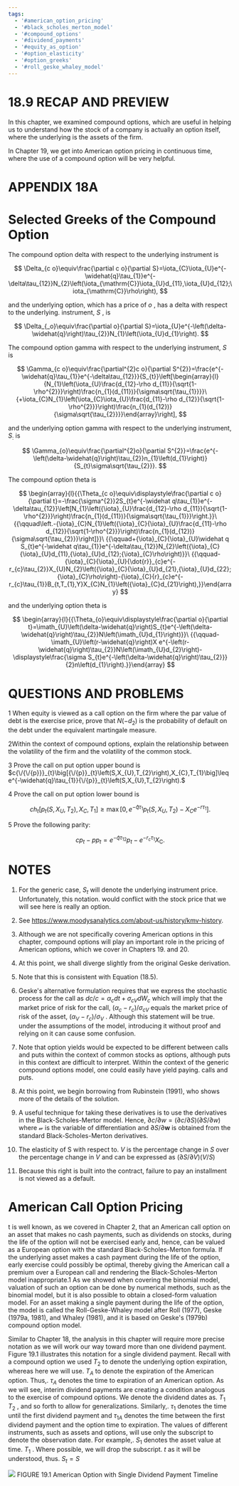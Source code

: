 ```yaml
---
tags:
  - '#american_option_pricing'
  - '#black_scholes_merton_model'
  - '#compound_options'
  - '#dividend_payments'
  - '#equity_as_option'
  - '#option_elasticity'
  - '#option_greeks'
  - '#roll_geske_whaley_model'
---
```

# 18.9 RECAP AND PREVIEW

In this chapter, we examined compound options, which are useful in helping us to understand how the stock of a company is actually an option itself, where the underlying is the assets of the firm.

In Chapter 19, we get into American option pricing in continuous time, where the use of a compound option will be very helpful.

# APPENDIX 18A

# Selected Greeks of the Compound Option

The compound option delta with respect to the underlying instrument is

$$
\Delta_{c o}\equiv\frac{\partial c o}{\partial S}=\iota_{C}\iota_{U}e^{-\widehat{q}\tau_{1}}e^{-\delta\tau_{12}}N_{2}\left(\iota_{\mathrm{C}}\iota_{U}d_{11},\iota_{U}d_{12};\iota_{\mathrm{C}}\rho\right),
$$

and the underlying option, which has a price of $o$ , has a delta with respect to the underlying. instrument, $S$ , is

$$
\Delta_{_o}\equiv\frac{\partial o}{\partial S}=\iota_{U}e^{-\left(\delta-\widehat{q}\right)\tau_{2}}N_{1}\left(\iota_{U}d_{1}\right).
$$

The compound option gamma with respect to the underlying instrument, $S$ is

$$
\Gamma_{c o}\equiv\frac{\partial^{2}c o}{\partial S^{2}}=\frac{e^{-\widehat{q}\tau_{1}}e^{-\delta\tau_{12}}}{S_{t}}\left[\begin{array}{l}{N_{1}\left(\iota_{U}\frac{d_{12}-\rho d_{11}}{\sqrt{1-\rho^{2}}}\right)\frac{n_{1}(d_{11})}{\sigma\sqrt{\tau_{1}}}}\ {+\iota_{C}N_{1}\left(\iota_{C}\iota_{U}\frac{d_{11}-\rho d_{12}}{\sqrt{1-\rho^{2}}}\right)\frac{n_{1}(d_{12})}{\sigma\sqrt{\tau_{2}}}}\end{array}\right],
$$

and the underlying option gamma with respect to the underlying instrument, $S_{:}$ is

$$
\Gamma_{o}\equiv\frac{\partial^{2}o}{\partial S^{2}}=\frac{e^{-\left(\delta-\widehat{q}\right)\tau_{2}}n_{1}\left(d_{1}\right)}{S_{t}\sigma\sqrt{\tau_{2}}}.
$$

The compound option theta is

$$
\begin{array}{l}{{\Theta_{c o}\equiv\displaystyle\frac{\partial c o}{\partial t}=-\frac{\sigma^{2}}2S_{t}e^{-\widehat q\tau_{1}}e^{-\delta\tau_{12}}\left[N_{1}\left({\iota}_{U}\frac{d_{12}-\rho d_{11}}{\sqrt{1-\rho^{2}}}\right)\frac{n_{1}(d_{11})}{\sigma\sqrt{\tau_{1}}}\right.}}\ {{\qquad\left.-{\iota}_{C}N_{1}\left({\iota}_{C}{\iota}_{U}\frac{d_{11}-\rho d_{12}}{\sqrt{1-\rho^{2}}}\right)\frac{n_{1}(d_{12})}{\sigma\sqrt{\tau_{2}}}\right]}}\ {{\qquad+{\iota}_{C}{\iota}_{U}\widehat q S_{t}e^{-\widehat q\tau_{1}}e^{-\delta\tau_{12}}N_{2}\left({\iota}_{C}{\iota}_{U}d_{11},{\iota}_{U}d_{12};{\iota}_{C}\rho\right)}}\ {{\qquad-{\iota}_{C}{\iota}_{U}{\dot{r}}_{c}e^{-r_{c}\tau_{2}}X_{U}N_{2}\left({\iota}_{C}{\iota}_{U}d_{21},{\iota}_{U}d_{22};{\iota}_{C}\rho\right)-{\iota}_{C}{r}_{c}e^{-r_{c}\tau_{1}}B_{t,T_{1},Y}X_{C}N_{1}\left({\iota}_{C}d_{21}\right),}}\end{array}
$$

and the underlying option theta is

$$
\begin{array}{l}{{\Theta_{o}\equiv\displaystyle\frac{\partial o}{\partial t}=\imath_{U}\left(\delta-\widehat{q}\right)S_{t}e^{-\left(\delta-\widehat{q}\right)\tau_{2}}N\left(\imath_{U}d_{1}\right)}}\ {{\qquad-\imath_{U}\left(r-\widehat{q}\right)X e^{-\left(r-\widehat{q}\right)\tau_{2}}N\left(\imath_{U}d_{2}\right)-\displaystyle\frac{\sigma S_{t}e^{-\left(\delta-\widehat{q}\right)\tau_{2}}}{2}n\left(d_{1}\right).}}\end{array}
$$

# QUESTIONS AND PROBLEMS

1 When equity is viewed as a call option on the firm where the par value of debt is the exercise price, prove that $N\left(-d_{2}\right)$ is the probability of default on the debt under the equivalent martingale measure.

2Within the context of compound options, explain the relationship between the volatility of the firm and the volatility of the common stock.

3  Prove the call on put option upper bound is $c{\/{\/{p}}}_{t}\big[{\/{p}}_{t}\left(S,X_{U},T_{2}\right),X_{C},T_{1}\big]\leq e^{-\widehat{q}\tau_{1}}{\/{p}}_{t}\left(S,X_{U},T_{2}\right).$

4 Prove the call on put option lower bound is

$$
c h_{t}\left[p_{t}\left(S,X_{U},T_{2}\right),X_{C},T_{1}\right]\geq\operatorname*{max}\left[0,e^{-\widehat{q}\tau_{1}}p_{t}\left(S,X_{U},T_{2}\right)-X_{C}e^{-r\tau_{1}}\right].
$$

5  Prove the following parity:

$$
c{p}_{t}-p{p}_{t}=e^{-\hat{q}\tau_{12}}p_{t}-e^{-r_{c}\tau_{1}}X_{\mathrm{C}}.
$$

# NOTES

1. For the generic case, $S_{t}$ will denote the underlying instrument price. Unfortunately, this notation. would conflict with the stock price that we will see here is really an option.
2. See https://www.moodysanalytics.com/about-us/history/kmv-history.
3. Although we are not specifically covering American options in this chapter, compound options will play an important role in the pricing of American options, which we cover in Chapters 19. and 20.
4. At this point, we shall diverge slightly from the original Geske derivation.

5. Note that this is consistent with Equation (18.5).

6. Geske's alternative formulation requires that we express the stochastic process for the call as $d c/c=\alpha_{c}d t+\sigma_{c V}d W_{c}$ which will imply that the market price of risk for the call, $\left(\alpha_{c}-r_{c}\right)/\sigma_{c V}$ equals the market price of risk of the asset, $\left(\alpha_{V}-r_{c}\right)/\sigma_{V}$ . Although this statement will be true. under the assumptions of the model, introducing it without proof and relying on it can cause some confusion.
7. Note that option yields would be expected to be different between calls and puts within the context of common stocks as options, although puts in this context are difficult to interpret. Within the context of the generic compound options model, one could easily have yield paying. calls and puts.
8. At this point, we begin borrowing from Rubinstein (1991), who shows more of the details of the solution.
9. A useful technique for taking these derivatives is to use the derivatives in the Black-Scholes-Mertor model. Hence, $\partial c/\partial w=(\partial c/\partial S)(\partial S/\partial w)$ where $\boldsymbol{\mathscr{w}}$ is the variable of differentiation and $\partial S/\partial\boldsymbol{\boldsymbol{w}}$ is obtained from the standard Black-Scholes-Merton derivatives.
10. The elasticity of S with respect to. $V$ is the percentage change in $S$ over the percentage change in $V$ and can be expressed as $(\partial S/\partial V)(V/S)$
11. Because this right is built into the contract, failure to pay an installment is not viewed as a default.

# American Call Option Pricing

t is well known, as we covered in Chapter 2, that an American call option on an asset that makes no cash payments, such as dividends on stocks, during the life of the option will not be exercised early and, hence, can be valued as a European option with the standard Black-Scholes-Merton formula. If the underlying asset makes a cash payment during the life of the option, early exercise could possibly be optimal, thereby giving the American call a premium over a European call and rendering the Black-Scholes-Merton model inappropriate.1 As we showed when covering the binomial model, valuation of such an option can be done by numerical methods, such as the binomial model, but it is also possible to obtain a closed-form valuation model. For an asset making a single payment during the life of the option, the model is called the Roll-Geske-Whaley model after Roll (1977), Geske (1979a, 1981), and Whaley (1981), and it is based on Geske's (1979b) compound option model.

Similar to Chapter 18, the analysis in this chapter will require more precise notation as we will work our way toward more than one dividend payment. Figure 19.1 illustrates this notation for a single dividend payment. Recall with a compound option we used $T_{2}$ to denote the underlying option expiration, whereas here we will use. $T_{A}$ to denote the expiration of the American option. Thus,. $\tau_{A}$ denotes the time to expiration of an American option. As we will see, interim dividend payments are creating a condition analogous to the exercise of compound options. We denote the dividend dates as. $T_{1}$ $T_{2}$ , and so forth to allow for generalizations. Similarly,. $\tau_{1}$ denotes the time until the first dividend payment and $\tau_{1A}$ denotes the time between the first dividend payment and the option time to expiration. The values of different instruments, such as assets and options, will use only the subscript to denote the observation date. For example,. $S_{1}$ denotes the asset value at time. $T_{1}$ . Where possible, we will drop the subscript. $t$ as it will be understood, thus. $S_{t}=S$

![](575471ff4f91bf970e489f3745016ca154ad0dd4f371bd9a26281d39402bfcd5.jpg)
FIGURE 19.1 American Option with Single Dividend Payment Timeline
